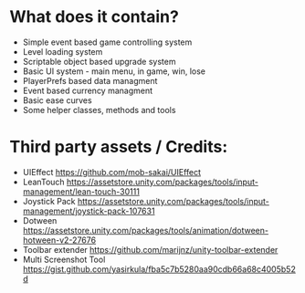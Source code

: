 
# What does it contain?
  - Simple event based game controlling system
  - Level loading system
  - Scriptable object based upgrade system
  - Basic UI system - main menu, in game, win, lose
  - PlayerPrefs based data managment
  - Event based currency managment
  - Basic ease curves
  - Some helper classes, methods and tools

# Third party assets / Credits:

- UIEffect https://github.com/mob-sakai/UIEffect
- LeanTouch https://assetstore.unity.com/packages/tools/input-management/lean-touch-30111
- Joystick Pack https://assetstore.unity.com/packages/tools/input-management/joystick-pack-107631
- Dotween https://assetstore.unity.com/packages/tools/animation/dotween-hotween-v2-27676
- Toolbar extender https://github.com/marijnz/unity-toolbar-extender
- Multi Screenshot Tool https://gist.github.com/yasirkula/fba5c7b5280aa90cdb66a68c4005b52d
